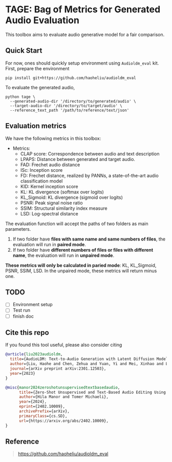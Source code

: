 # TAGE: Bag of Metrics for Generated Audio Evaluation

This toolbox aims to evaluate audio generative model for a fair comparison.

## Quick Start

For now, ones should quickly setup environment using `Audioldm_eval` kit.
First, prepare the environment
```shell
pip install git+https://github.com/haoheliu/audioldm_eval
```

To evaluate the generated audio,
```shell
python tage \
  --generated-audio-dir '/directory/to/generated/audio' \
  --target-audio-dir '/directory/to/target/audio' \
  --reference_text_path '/path/to/reference/text/json'
```

## Evaluation metrics
We have the following metrics in this toolbox: 

- Metrics:
  - CLAP score: Correspondence between audio and text description
  - LPAPS: Distance between generated and target audio.
  - FAD: Frechet audio distance
  - ISc: Inception score
  - FD: Frechet distance, realized by PANNs, a state-of-the-art audio classification model
  - KID: Kernel inception score
  - KL: KL divergence (softmax over logits)
  - KL_Sigmoid: KL divergence (sigmoid over logits)
  - PSNR: Peak signal noise ratio
  - SSIM: Structural similarity index measure
  - LSD: Log-spectral distance

The evaluation function will accept the paths of two folders as main parameters. 
1. If two folder have **files with same name and same numbers of files**, the evaluation will run in **paired mode**.
2. If two folder have **different numbers of files or files with different name**, the evaluation will run in **unpaired mode**.

**These metrics will only be calculated in paried mode**: KL, KL_Sigmoid, PSNR, SSIM, LSD. 
In the unpaired mode, these metrics will return minus one.


## TODO

- [ ] Environment setup
- [ ] Test run
- [ ] finish doc

## Cite this repo

If you found this tool useful, please also consider citing
```bibtex
@article{liu2023audioldm,
  title={AudioLDM: Text-to-Audio Generation with Latent Diffusion Models},
  author={Liu, Haohe and Chen, Zehua and Yuan, Yi and Mei, Xinhao and Liu, Xubo and Mandic, Danilo and Wang, Wenwu and Plumbley, Mark D},
  journal={arXiv preprint arXiv:2301.12503},
  year={2023}
}
```
```bibtex
@misc{manor2024zeroshotunsupervisedtextbasedaudio,
      title={Zero-Shot Unsupervised and Text-Based Audio Editing Using DDPM Inversion}, 
      author={Hila Manor and Tomer Michaeli},
      year={2024},
      eprint={2402.10009},
      archivePrefix={arXiv},
      primaryClass={cs.SD},
      url={https://arxiv.org/abs/2402.10009}, 
}
```
## Reference

> https://github.com/haoheliu/audioldm_eval
